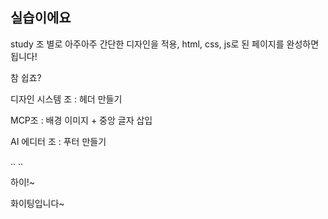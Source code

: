 ## 실습이에요

study 조 별로 아주아주 간단한 디자인을 적용, html, css, js로 된 페이지를 완성하면 됩니다!

참 쉽죠?

디자인 시스템 조 : 헤더 만들기

MCP조 : 배경 이미지 + 중앙 글자 삽입

AI 에디터 조 : 푸터 만들기

..
..

하이!~

화이팅입니다~
